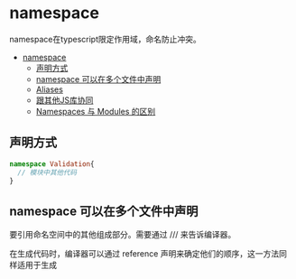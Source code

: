 

# namespace

namespace在typescript限定作用域，命名防止冲突。

   * [namespace](#namespace)
      * [声明方式](#声明方式)
      * [namespace 可以在多个文件中声明](#namespace-可以在多个文件中声明)
      * [Aliases](#aliases)
      * [跟其他JS库协同](#跟其他js库协同)
      * [Namespaces 与 Modules 的区别](#namespaces-与-modules-的区别)


## 声明方式
```typescript
namespace Validation{
  // 模块中其他代码
}
```


## namespace 可以在多个文件中声明

要引用命名空间中的其他组成部分。需要通过 /// <reference path="Validation.ts"/> 来告诉编译器。

在生成代码时，编译器可以通过 reference 声明来确定他们的顺序，这一方法同样适用于生成 <script> 标签。

## Aliases
可以通过 import q = x.y.z 的形式来为常用的命名空间比较深的对象创建别名。


## 跟其他JS库协同

类似模块，同样也可以通过为其他 JS 库使用了命名空间的库创建 .d.ts 文件的声明文件，如为 D3 JS 库，可以创建这样的声明文件：

```typescript
declare namespace D3{
    export interface Selectors { ... }
}
declare var d3: D3.Base;
```

## Namespaces 与 Modules 的区别

Namespaces 就好比是一个简单的 JS 全局对象。所以他们的区别是很明显。

另外现在 Modules 才是推荐的组织代码结构的方式。除非很有必要使用一个命名空间否则不不建议使用。
